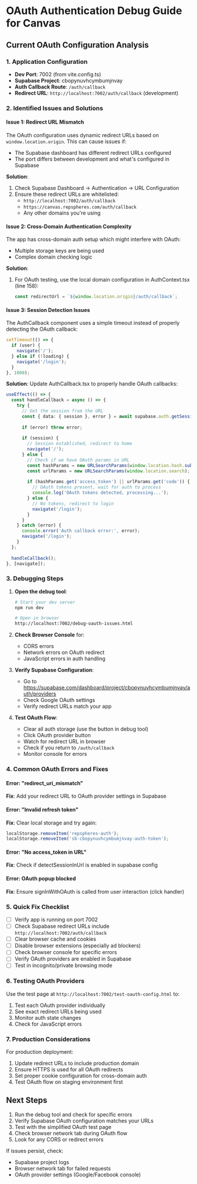 # OAuth Authentication Debug Guide for Canvas

## Current OAuth Configuration Analysis

### 1. **Application Configuration**
- **Dev Port**: 7002 (from vite.config.ts)
- **Supabase Project**: cbopynuvhcymbumjnvay
- **Auth Callback Route**: `/auth/callback`
- **Redirect URL**: `http://localhost:7002/auth/callback` (development)

### 2. **Identified Issues and Solutions**

#### Issue 1: Redirect URL Mismatch
The OAuth configuration uses dynamic redirect URLs based on `window.location.origin`. This can cause issues if:
- The Supabase dashboard has different redirect URLs configured
- The port differs between development and what's configured in Supabase

**Solution**:
1. Check Supabase Dashboard → Authentication → URL Configuration
2. Ensure these redirect URLs are whitelisted:
   - `http://localhost:7002/auth/callback`
   - `https://canvas.repspheres.com/auth/callback`
   - Any other domains you're using

#### Issue 2: Cross-Domain Authentication Complexity
The app has cross-domain auth setup which might interfere with OAuth:
- Multiple storage keys are being used
- Complex domain checking logic

**Solution**:
1. For OAuth testing, use the local domain configuration in AuthContext.tsx (line 158):
   ```typescript
   const redirectUrl = `${window.location.origin}/auth/callback`;
   ```

#### Issue 3: Session Detection Issues
The AuthCallback component uses a simple timeout instead of properly detecting the OAuth callback:
```typescript
setTimeout(() => {
  if (user) {
    navigate('/');
  } else if (!loading) {
    navigate('/login');
  }
}, 1000);
```

**Solution**: Update AuthCallback.tsx to properly handle OAuth callbacks:
```typescript
useEffect(() => {
  const handleCallback = async () => {
    try {
      // Get the session from the URL
      const { data: { session }, error } = await supabase.auth.getSession();
      
      if (error) throw error;
      
      if (session) {
        // Session established, redirect to home
        navigate('/');
      } else {
        // Check if we have OAuth params in URL
        const hashParams = new URLSearchParams(window.location.hash.substring(1));
        const urlParams = new URLSearchParams(window.location.search);
        
        if (hashParams.get('access_token') || urlParams.get('code')) {
          // OAuth tokens present, wait for auth to process
          console.log('OAuth tokens detected, processing...');
        } else {
          // No tokens, redirect to login
          navigate('/login');
        }
      }
    } catch (error) {
      console.error('Auth callback error:', error);
      navigate('/login');
    }
  };
  
  handleCallback();
}, [navigate]);
```

### 3. **Debugging Steps**

1. **Open the debug tool**:
   ```bash
   # Start your dev server
   npm run dev
   
   # Open in browser
   http://localhost:7002/debug-oauth-issues.html
   ```

2. **Check Browser Console** for:
   - CORS errors
   - Network errors on OAuth redirect
   - JavaScript errors in auth handling

3. **Verify Supabase Configuration**:
   - Go to https://supabase.com/dashboard/project/cbopynuvhcymbumjnvay/auth/providers
   - Check Google OAuth settings
   - Verify redirect URLs match your app

4. **Test OAuth Flow**:
   - Clear all auth storage (use the button in debug tool)
   - Click OAuth provider button
   - Watch for redirect URL in browser
   - Check if you return to `/auth/callback`
   - Monitor console for errors

### 4. **Common OAuth Errors and Fixes**

#### Error: "redirect_uri_mismatch"
**Fix**: Add your redirect URL to OAuth provider settings in Supabase

#### Error: "Invalid refresh token"
**Fix**: Clear local storage and try again:
```javascript
localStorage.removeItem('repspheres-auth');
localStorage.removeItem('sb-cbopynuvhcymbumjnvay-auth-token');
```

#### Error: "No access_token in URL"
**Fix**: Check if detectSessionInUrl is enabled in supabase config

#### Error: OAuth popup blocked
**Fix**: Ensure signInWithOAuth is called from user interaction (click handler)

### 5. **Quick Fix Checklist**

- [ ] Verify app is running on port 7002
- [ ] Check Supabase redirect URLs include `http://localhost:7002/auth/callback`
- [ ] Clear browser cache and cookies
- [ ] Disable browser extensions (especially ad blockers)
- [ ] Check browser console for specific errors
- [ ] Verify OAuth providers are enabled in Supabase
- [ ] Test in incognito/private browsing mode

### 6. **Testing OAuth Providers**

Use the test page at `http://localhost:7002/test-oauth-config.html` to:
1. Test each OAuth provider individually
2. See exact redirect URLs being used
3. Monitor auth state changes
4. Check for JavaScript errors

### 7. **Production Considerations**

For production deployment:
1. Update redirect URLs to include production domain
2. Ensure HTTPS is used for all OAuth redirects
3. Set proper cookie configuration for cross-domain auth
4. Test OAuth flow on staging environment first

## Next Steps

1. Run the debug tool and check for specific errors
2. Verify Supabase OAuth configuration matches your URLs
3. Test with the simplified OAuth test page
4. Check browser network tab during OAuth flow
5. Look for any CORS or redirect errors

If issues persist, check:
- Supabase project logs
- Browser network tab for failed requests
- OAuth provider settings (Google/Facebook console)